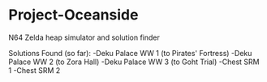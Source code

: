 # Project-Oceanside
N64 Zelda heap simulator and solution finder

Solutions Found (so far):
-Deku Palace WW 1 (to Pirates' Fortress)
-Deku Palace WW 2 (to Zora Hall)
-Deku Palace WW 3 (to Goht Trial)
-Chest SRM 1
-Chest SRM 2
